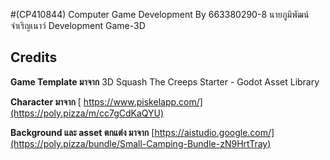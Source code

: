 #(CP410844) Computer Game Development By 663380290-8 นายภูมิพัฒน์ จำเริญเนาว์
Development Game-3D

## Credits

**Game Template มาจาก** 3D Squash The Creeps Starter - Godot Asset Library

**Character มาจาก** [ https://www.piskelapp.com/](https://poly.pizza/m/cc7gCdKaQYU)

**Background และ asset ตกแต่ง มาจาก** [https://aistudio.google.com/](https://poly.pizza/bundle/Small-Camping-Bundle-zN9HrtTray)
